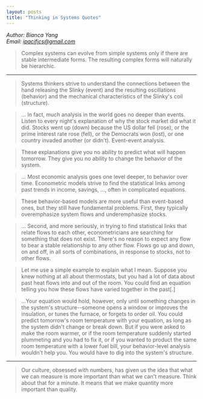 ```yaml
---
layout: posts
title: "Thinking in Systems Quotes"
---
```

*Author: Bianca Yang*<br>
*Email: <a href="mailto:ipacifics@gmail.com?subject=Hello from the XDRT Blog">ipacifics@gmail.com</a>*<br>

> Complex systems can evolve from simple systems only if there are stable
intermediate forms. The resulting complex forms will naturally be hierarchic.

----
> Systems thinkers strive to understand the connections between the hand
releasing the Slinky (event) and the resulting oscillations (behavior) and the
mechanical characteristics of the Slinky's coil (structure).

> ... In fact, much analysis in the world goes no deeper than events. Listen
to every night's explanation of why the stock market did what it did. Stocks
went up (down) because the US dollar fell (rose), or the prime interest rate
rose (fell), or the Democrats won (lost), or one country invaded another (or
didn't). Event-event analysis.

> These explanations give you no ability to predict what will happen tomorrow.
They give you no ability to change the behavior of the system.

> ... Most economic analysis goes one level deeper, to behavior over time.
Econometric models strive to find the statistical links among past trends in
income, savings, ..., often in complicated equations.

> These behavior-based models are more useful than event-based ones, but they
still have fundamental problems. First, they typically overemphasize system
flows and underemphasize stocks.

> ... Second, and more seriously, in trying to find statistical links that
relate flows to each other, econometricians are searching for something that
does not exist. There's no reason to expect any flow to bear a stable
relationship to any other flow. Flows go up and down, on and off, in all
sorts of combinations, in response to stocks, not to other flows.

> Let me use a simple example to explain what I mean. Suppose you knew nothing
at all about thermostats, but you had a lot of data about past heat flows into
and out of the room. You could find an equation telling you how these flows
have varied together in the past[.]

> ...Your equation would hold, however, only until something changes in the
system's structure--someone opens a window or improves the insulation, or
tunes the furnace, or forgets to order oil. You could predict tomorrow's room
temperature with your equation, as long as the system didn't change or break
down. But if you were asked to make the room warmer, or if the room
temperature suddenly started plummeting and you had to fix it, or if you
wanted to product the same room temperature with a lower fuel bill, your
behavior-level analysis wouldn't help you. You would have to dig into the
system's structure.

----
> Our culture, obsessed with numbers, has given us the idea that what we can
measure is more important than what we can't measure. Think about that for a
minute. It means that we make quantity more important than quality.
